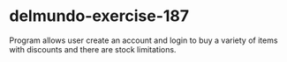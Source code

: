 # delmundo-exercise-187
Program allows user create an account and login to buy a variety of items with discounts and there are stock limitations.
